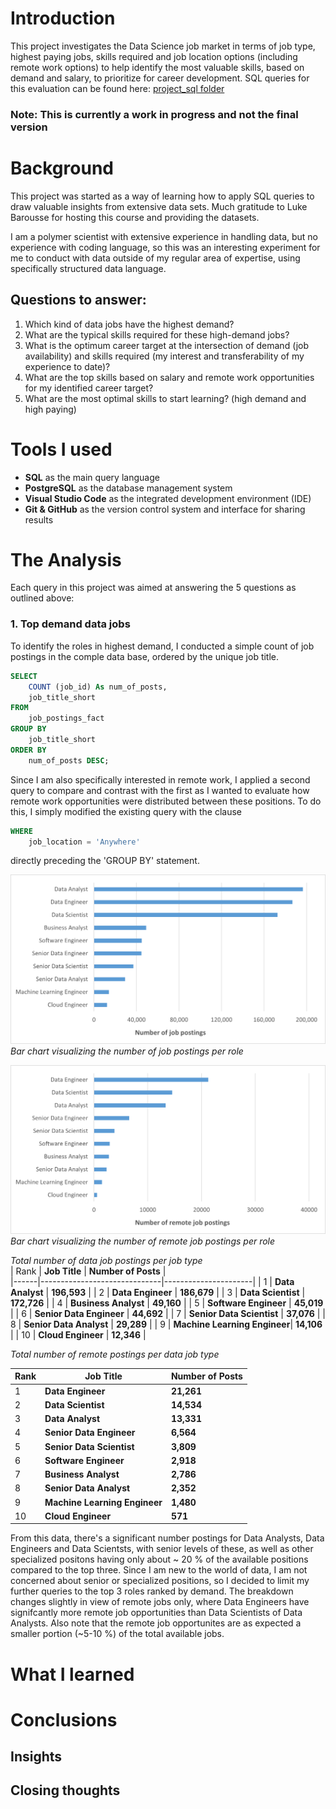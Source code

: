 # Introduction
This project investigates the Data Science job market in terms of job type, highest paying jobs, skills required and job location options (including remote work options) to help identify the most valuable skills, based on demand and salary, to prioritize for career development.
SQL queries for this evaluation can be found here: [project_sql folder](/project_sql/)

### Note: This is currently a work in progress and not the final version ###

# Background
This project was started as a way of learning how to apply SQL queries to draw valuable insights from extensive data sets. Much gratitude to Luke Barousse for hosting this course and providing the datasets.

I am a polymer scientist with extensive experience in handling data, but no experience with coding language, so this was an interesting experiment for me to conduct with data outside of my regular area of expertise, using specifically structured data language.

## Questions to answer:
1. Which kind of data jobs have the highest demand? 
2. What are the typical skills required for these high-demand jobs?
3. What is the optimum career target at the intersection of demand (job availability) and skills required (my interest and transferability of my experience to date)?
4. What are the top skills based on salary and remote work opportunities for my identified career target?
5. What are the most optimal skills to start learning? (high demand and high paying)


# Tools I used
- **SQL** as the main query language
- **PostgreSQL** as the database management system
- **Visual Studio Code** as the integrated development environment (IDE)
- **Git & GitHub** as the version control system and interface for sharing results

# The Analysis
Each query in this project was aimed at answering the 5 questions as outlined above:
### 1. Top demand data jobs
To identify the roles in highest demand, I conducted a simple count of job postings in the comple data base, ordered by the unique job title. 

```sql
SELECT
    COUNT (job_id) As num_of_posts,
    job_title_short
FROM
    job_postings_fact
GROUP BY
    job_title_short
ORDER BY
    num_of_posts DESC;
```
Since I am also specifically interested in remote work, I applied a second query to compare and contrast with the first  as I wanted to evaluate how remote work opportunities were distributed between these positions. To do this, I simply modified the existing query with the clause 

``` sql
WHERE
    job_location = 'Anywhere'
```
directly preceding the 'GROUP BY' statement.

![Top data science roles](assets/1_demand_all.png)
*Bar chart visualizing the number of job postings per role*

![Top remote data science roles](assets/1_demand_remote.png)
*Bar chart visualizing the number of remote job postings per role*

*Total number of data job postings per job type*                        
| Rank | **Job Title**                | **Number of Posts** |               
|------|------------------------------|----------------------|
| 1    | **Data Analyst**             | **196,593**          |
| 2    | **Data Engineer**            | **186,679**          |
| 3    | **Data Scientist**           | **172,726**          |
| 4    | **Business Analyst**         | **49,160**           |
| 5    | **Software Engineer**        | **45,019**           |
| 6    | **Senior Data Engineer**     | **44,692**           |
| 7    | **Senior Data Scientist**    | **37,076**           |
| 8    | **Senior Data Analyst**      | **29,289**           |
| 9    | **Machine Learning Engineer**| **14,106**           |
| 10   | **Cloud Engineer**           | **12,346**           |

*Total number of remote postings per data job type*

| Rank | **Job Title**                | **Number of Posts** |
|------|------------------------------|----------------------|
| 1    | **Data Engineer**            | **21,261**           |
| 2    | **Data Scientist**           | **14,534**           |
| 3    | **Data Analyst**             | **13,331**           |
| 4    | **Senior Data Engineer**     | **6,564**            |
| 5    | **Senior Data Scientist**    | **3,809**            |
| 6    | **Software Engineer**        | **2,918**            |
| 7    | **Business Analyst**         | **2,786**            |
| 8    | **Senior Data Analyst**      | **2,352**            |
| 9    | **Machine Learning Engineer**| **1,480**            |
| 10   | **Cloud Engineer**           | **571**              |

From this data, there's a significant number postings for Data Analysts, Data Engineers and Data Scientsts, with senior levels of these, as well as other specialized positons having only about ~ 20 % of the available positions compared to the top three. Since I am new to the world of data, I am not concerned about senior or specialized positions, so I decided to limit my further queries to the top 3 roles ranked by demand. The breakdown changes slightly in view of remote jobs only, where Data Engineers have signifcantly more remote job opportunities than Data Scientists of Data Analysts. Also note that the remote job opportunites are as expected a smaller portion (~5-10 %) of the total available jobs.

# What I learned


# Conclusions
## Insights


## Closing thoughts
